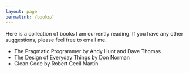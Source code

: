 ```yaml
---
layout: page
permalink: /books/
---
```


Here is a collection of books I am currently reading. If you have any other suggestions, please feel free to email me.

* The Pragmatic Programmer by Andy Hunt and Dave Thomas
* The Design of Everyday Things by Don Norman
* Clean Code by Robert Cecil Martin
